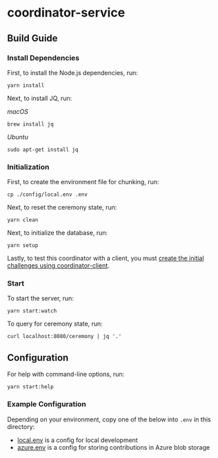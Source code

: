 # coordinator-service

## Build Guide

### Install Dependencies

First, to install the Node.js dependencies, run:
```
yarn install
```

Next, to install JQ, run:

*macOS*
```
brew install jq
```

*Ubuntu*
```
sudo apt-get install jq
```

### Initialization

First, to create the environment file for chunking, run:
```
cp ./config/local.env .env
```

Next, to reset the ceremony state, run:
```
yarn clean
```

Next, to initialize the database, run:
```
yarn setup
```

Lastly, to test this coordinator with a client, you must
[create the initial challenges using coordinator-client](../coordinator-client#initial-challenges-for-testing).

### Start

To start the server, run:
```
yarn start:watch
```

To query for ceremony state, run:
```
curl localhost:8080/ceremony | jq '.'
```

## Configuration

For help with command-line options, run:
```
yarn start:help
```

### Example Configuration

Depending on your environment, copy one of the below into `.env` in this directory:

* [local.env](./config/local.env) is a config for local development
* [azure.env](./config/azure.env) is a config for storing contributions in Azure blob storage

